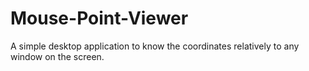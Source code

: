 # Mouse-Point-Viewer
A simple desktop application to know the coordinates relatively to any window on the screen.
